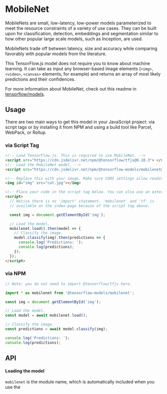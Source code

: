 # MobileNet

MobileNets are small, low-latency, low-power models parameterized to meet the resource constraints of a variety of use cases. They can be built upon for classification, detection, embeddings and segmentation similar to how other popular large scale models, such as Inception, are used.

MobileNets trade off between latency, size and accuracy while comparing favorably with popular models from the literature.

This TensorFlow.js model does not require you to know about machine learning.
It can take as input any browser-based image elements (`<img>`, `<video>`, `<canvas>`
elements, for example) and returns an array of most likely predictions and
their confidences.

For more information about MobileNet, check out this readme in
[tensorflow/models](https://github.com/tensorflow/models/blob/master/research/slim/nets/mobilenet_v1.md).

## Usage

There are two main ways to get this model in your JavaScript project: via script tags or by installing it from NPM and using a build tool like Parcel, WebPack, or Rollup.

### via Script Tag

```html
<!-- Load TensorFlow.js. This is required to use MobileNet. -->
<script src="https://cdn.jsdelivr.net/npm/@tensorflow/tfjs@0.10.3"> </script>
<!-- Load the MobileNet model. -->
<script src="https://cdn.jsdelivr.net/npm/@tensorflow-models/mobilenet@0.1.0"> </script>

<!-- Replace this with your image. Make sure CORS settings allow reading the image! -->
<img id="img" src="cat.jpg"></img>

<!-- Place your code in the script tag below. You can also use an external .js file -->
<script>
  // Notice there is no 'import' statement. 'mobilenet' and 'tf' is
  // available on the index-page because of the script tag above.

  const img = document.getElementById('img');

  // Load the model.
  mobilenet.load().then(model => {
    // Classify the image.
    model.classify(img).then(predictions => {
      console.log('Predictions: ');
      console.log(predictions);
    });
  });
</script>
```

### via NPM

```js
// Note: you do not need to import @tensorflow/tfjs here.

import * as mobilenet from '@tensorflow-models/mobilenet';

const img = document.getElementById('img');

// Load the model.
const model = await mobilenet.load();

// Classify the image.
const predictions = await model.classify(img);

console.log('Predictions: ');
console.log(predictions);
```

## API

#### Loading the model
`mobilenet` is the module name, which is automatically included when you use
the <script src> method. When using ES6 imports, mobilenet is the module.

```ts
mobilenet.load(
  version?: 1,
  alpha?: 0.25 | .50 | .75 | 1.0
)
```

Args:
- **version:** The MobileNet version number. Currently only accepts and defaults to version 1. In the future we will support MobileNet V2.
- **alpha:** Controls the width of the network, trading accuracy for performance. A smaller alpha decreases accuracy and increases performance. Defaults to 1.0.

Returns a `model` object.

#### Making a classification

You can make a classification with mobilenet without needing to create a Tensor
with `MobileNet.classify`, which takes an input image element and returns an
array with top classes and their probabilities.

If you want to use this for transfer learning, see the `infer` method.

This method exists on the model that is loaded from `mobilenet.load`.

```ts
model.classify(
  img: tf.Tensor3D | ImageData | HTMLImageElement |
      HTMLCanvasElement | HTMLVideoElement,
  topk?: number
)
```

Args:
- **img:** A Tensor or an image element to make a classification on.
- **topk:** How many of the top probabilities to return. Defaults to 3.

Returns an array of classes and probabilities that looks like:

```js
[{
  className: "Egyptian cat",
  probability: 0.8380282521247864
}, {
  className: "tabby, tabby cat",
  probability: 0.04644153267145157
}, {
  className: "Siamese cat, Siamese",
  probability: 0.024488523602485657
}]
```

#### Getting activations

You can also use this model to get intermediate activations or logits as
TensorFlow.js tensors.

This method exists on the model that is loaded from `mobilenet.load`.

```ts
model.infer(
  img: tf.Tensor3D | ImageData | HTMLImageElement |
      HTMLCanvasElement | HTMLVideoElement,
  endpoint?: string
)
```

- **img:** A Tensor or an image element to make a classification on.
- **endpoint:** The optional endpoint to predict through. You can list all the endpoints with `model.endpoint`. These correspond to layers of the MobileNet model. If undefined, will return 1000D unnormalized logits.

